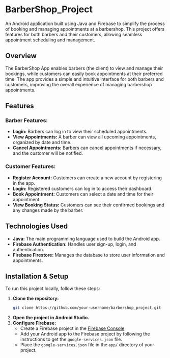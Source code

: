 # BarberShop_Project

An Android application built using Java and Firebase to simplify the process of booking and managing appointments at a barbershop. This project offers features for both barbers and their customers, allowing seamless appointment scheduling and management.

## Overview

The BarberShop App enables barbers (the client) to view and manage their bookings, while customers can easily book appointments at their preferred time. The app provides a simple and intuitive interface for both barbers and customers, improving the overall experience of managing barbershop appointments.

## Features

### Barber Features:
- **Login:** Barbers can log in to view their scheduled appointments.
- **View Appointments:** A barber can view all upcoming appointments, organized by date and time.
- **Cancel Appointments:** Barbers can cancel appointments if necessary, and the customer will be notified.

### Customer Features:
- **Register Account:** Customers can create a new account by registering in the app.
- **Login:** Registered customers can log in to access their dashboard.
- **Book Appointment:** Customers can select a date and time for their appointment.
- **View Booking Status:** Customers can see their confirmed bookings and any changes made by the barber.
  
## Technologies Used

- **Java:** The main programming language used to build the Android app.
- **Firebase Authentication:** Handles user sign-up, login, and authentication.
- **Firebase Firestore:** Manages the database to store user information and appointments.
  
## Installation & Setup

To run this project locally, follow these steps:

1. **Clone the repository:**
    ```bash
    git clone https://github.com/your-username/barbershop_project.git
    ```
2. **Open the project in Android Studio.**
3. **Configure Firebase:**  
   - Create a Firebase project in the [Firebase Console](https://console.firebase.google.com/).
   - Add your Android app to the Firebase project by following the instructions to get the `google-services.json` file.
   - Place the `google-services.json` file in the `app/` directory of your project.



